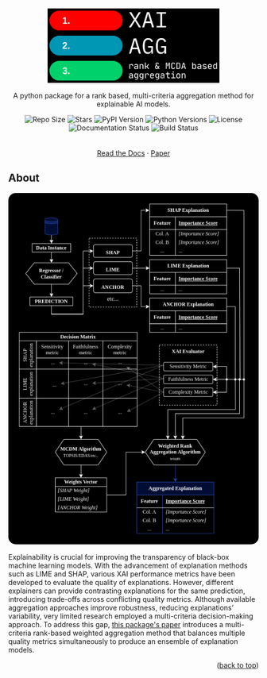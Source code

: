 <a id="readme-top"></a>

<!-- PROJECT LOGO -->
<br />
<div align="center">
  <a href="https://github.com/hiaac-finance/xai_aggregation">
    <img src="resources/logo-black.png" alt="Logo" height="150">
  </a>

  <p align="center">
    A python package for a rank based, multi-criteria aggregation method for explainable AI models.
    <div align="center">
      <img src="https://img.shields.io/github/repo-size/hiaac-finance/xai_aggregation" alt="Repo Size">
      <img src="https://img.shields.io/github/stars/hiaac-finance/xai_aggregation" alt="Stars">
      <img src="https://img.shields.io/pypi/v/xai-agg" alt="PyPI Version">
      <img src="https://img.shields.io/pypi/pyversions/xai-agg" alt="Python Versions">
      <img src="https://img.shields.io/github/license/hiaac-finance/xai_aggregation" alt="License">
      <img src="https://img.shields.io/readthedocs/xai-agg" alt="Documentation Status">
      <img src="https://img.shields.io/github/actions/workflow/status/hiaac-finance/xai_aggregation/python-package.yml" alt="Build Status">
    </div>
    <br />
    <br />
    <a href="https://xai-agg.readthedocs.io/en/latest/">Read the Docs</a>
    ·
    <a href="">Paper</a>
  </p>
</div>

<!-- ABOUT THE PROJECT -->
## About

<div align="center">
    <img src="resources/diagram-black.png" alt="Diagram" style="border-radius: 15px;">
</div>

Explainability is crucial for improving the transparency of black-box machine learning models. With the advancement of explanation methods such as LIME and SHAP, various XAI performance metrics have been developed to evaluate the quality of explanations. However, different explainers can provide contrasting explanations for the same prediction, introducing trade-offs across conflicting quality metrics. Although available aggregation approaches improve robustness,
reducing explanations’ variability, very limited research employed a multi-criteria decision-making approach. To address this gap, <a href="">this package's paper</a> introduces a multi-criteria rank-based weighted aggregation method that balances multiple quality metrics simultaneously to produce an ensemble of explanation models.<!--  -->


<p align="right">(<a href="#readme-top">back to top</a>)</p>
